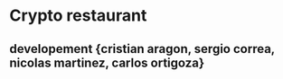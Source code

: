 # Crypto restaurant
## developement {cristian aragon, sergio correa, nicolas martinez, carlos ortigoza}

